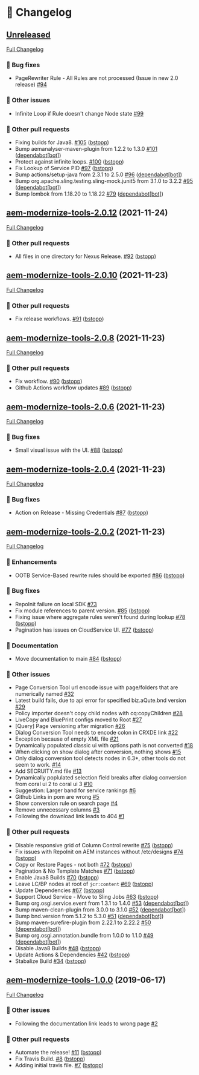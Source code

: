 # 📑 Changelog

## [Unreleased](https://github.com/adobe/aem-modernize-tools/tree/HEAD)

[Full Changelog](https://github.com/adobe/aem-modernize-tools/compare/aem-modernize-tools-2.0.12...HEAD)

### 🐛 Bug fixes

- PageRewriter Rule  - All Rules are not processed \(Issue in new 2.0 release\) [\#94](https://github.com/adobe/aem-modernize-tools/issues/94)

### 📁 Other issues

- Infinite Loop if Rule doesn't change Node state [\#99](https://github.com/adobe/aem-modernize-tools/issues/99)

### 📁 Other pull requests

- Fixing builds for Java8. [\#105](https://github.com/adobe/aem-modernize-tools/pull/105) ([bstopp](https://github.com/bstopp))
- Bump aemanalyser-maven-plugin from 1.2.2 to 1.3.0 [\#101](https://github.com/adobe/aem-modernize-tools/pull/101) ([dependabot[bot]](https://github.com/apps/dependabot))
- Protect against infinite loops. [\#100](https://github.com/adobe/aem-modernize-tools/pull/100) ([bstopp](https://github.com/bstopp))
- Fix Lookup of Service PID [\#97](https://github.com/adobe/aem-modernize-tools/pull/97) ([bstopp](https://github.com/bstopp))
- Bump actions/setup-java from 2.3.1 to 2.5.0 [\#96](https://github.com/adobe/aem-modernize-tools/pull/96) ([dependabot[bot]](https://github.com/apps/dependabot))
- Bump org.apache.sling.testing.sling-mock.junit5 from 3.1.0 to 3.2.2 [\#95](https://github.com/adobe/aem-modernize-tools/pull/95) ([dependabot[bot]](https://github.com/apps/dependabot))
- Bump lombok from 1.18.20 to 1.18.22 [\#79](https://github.com/adobe/aem-modernize-tools/pull/79) ([dependabot[bot]](https://github.com/apps/dependabot))

## [aem-modernize-tools-2.0.12](https://github.com/adobe/aem-modernize-tools/tree/aem-modernize-tools-2.0.12) (2021-11-24)

[Full Changelog](https://github.com/adobe/aem-modernize-tools/compare/aem-modernize-tools-2.0.10...aem-modernize-tools-2.0.12)

### 📁 Other pull requests

- All files in one directory for Nexus Release. [\#92](https://github.com/adobe/aem-modernize-tools/pull/92) ([bstopp](https://github.com/bstopp))

## [aem-modernize-tools-2.0.10](https://github.com/adobe/aem-modernize-tools/tree/aem-modernize-tools-2.0.10) (2021-11-23)

[Full Changelog](https://github.com/adobe/aem-modernize-tools/compare/aem-modernize-tools-2.0.8...aem-modernize-tools-2.0.10)

### 📁 Other pull requests

- Fix release workflows. [\#91](https://github.com/adobe/aem-modernize-tools/pull/91) ([bstopp](https://github.com/bstopp))

## [aem-modernize-tools-2.0.8](https://github.com/adobe/aem-modernize-tools/tree/aem-modernize-tools-2.0.8) (2021-11-23)

[Full Changelog](https://github.com/adobe/aem-modernize-tools/compare/aem-modernize-tools-2.0.6...aem-modernize-tools-2.0.8)

### 📁 Other pull requests

- Fix workflow. [\#90](https://github.com/adobe/aem-modernize-tools/pull/90) ([bstopp](https://github.com/bstopp))
- Github Actions workflow updates [\#89](https://github.com/adobe/aem-modernize-tools/pull/89) ([bstopp](https://github.com/bstopp))

## [aem-modernize-tools-2.0.6](https://github.com/adobe/aem-modernize-tools/tree/aem-modernize-tools-2.0.6) (2021-11-23)

[Full Changelog](https://github.com/adobe/aem-modernize-tools/compare/aem-modernize-tools-2.0.4...aem-modernize-tools-2.0.6)

### 🐛 Bug fixes

- Small visual issue with the UI. [\#88](https://github.com/adobe/aem-modernize-tools/pull/88) ([bstopp](https://github.com/bstopp))

## [aem-modernize-tools-2.0.4](https://github.com/adobe/aem-modernize-tools/tree/aem-modernize-tools-2.0.4) (2021-11-23)

[Full Changelog](https://github.com/adobe/aem-modernize-tools/compare/aem-modernize-tools-2.0.2...aem-modernize-tools-2.0.4)

### 🐛 Bug fixes

- Action on Release - Missing Credentials [\#87](https://github.com/adobe/aem-modernize-tools/pull/87) ([bstopp](https://github.com/bstopp))

## [aem-modernize-tools-2.0.2](https://github.com/adobe/aem-modernize-tools/tree/aem-modernize-tools-2.0.2) (2021-11-23)

[Full Changelog](https://github.com/adobe/aem-modernize-tools/compare/aem-modernize-tools-1.0.0...aem-modernize-tools-2.0.2)

### 🚀 Enhancements

- OOTB Service-Based rewrite rules should be exported [\#86](https://github.com/adobe/aem-modernize-tools/pull/86) ([bstopp](https://github.com/bstopp))

### 🐛 Bug fixes

- RepoInit failure on local SDK [\#73](https://github.com/adobe/aem-modernize-tools/issues/73)
- Fix module references to parent version. [\#85](https://github.com/adobe/aem-modernize-tools/pull/85) ([bstopp](https://github.com/bstopp))
- Fixing issue where aggregate rules weren't found during lookup [\#78](https://github.com/adobe/aem-modernize-tools/pull/78) ([bstopp](https://github.com/bstopp))
- Pagination has issues on CloudService UI. [\#77](https://github.com/adobe/aem-modernize-tools/pull/77) ([bstopp](https://github.com/bstopp))

### 📖 Documentation

- Move documentation to main [\#84](https://github.com/adobe/aem-modernize-tools/pull/84) ([bstopp](https://github.com/bstopp))

### 📁 Other issues

- Page Conversion Tool url encode issue with page/folders that are numerically named [\#32](https://github.com/adobe/aem-modernize-tools/issues/32)
- Latest build fails, due to api error for specified biz.aQute.bnd version [\#29](https://github.com/adobe/aem-modernize-tools/issues/29)
- Policy importer doesn't copy child nodes with cq:copyChildren [\#28](https://github.com/adobe/aem-modernize-tools/issues/28)
- LiveCopy and BluePrint configs moved to Root [\#27](https://github.com/adobe/aem-modernize-tools/issues/27)
- \[Query\] Page versioning after migration [\#26](https://github.com/adobe/aem-modernize-tools/issues/26)
- Dialog Conversion Tool needs to encode colon in CRXDE link [\#22](https://github.com/adobe/aem-modernize-tools/issues/22)
- Exception because of empty XML file [\#21](https://github.com/adobe/aem-modernize-tools/issues/21)
- Dynamically populated classic ui with options path is not converted [\#18](https://github.com/adobe/aem-modernize-tools/issues/18)
- When clicking on show dialog after conversion, nothing shows [\#15](https://github.com/adobe/aem-modernize-tools/issues/15)
- Only dialog conversion tool detects nodes in 6.3\*, other tools do not seem to work. [\#14](https://github.com/adobe/aem-modernize-tools/issues/14)
- Add SECRUITY.md file [\#13](https://github.com/adobe/aem-modernize-tools/issues/13)
- Dynamically poplulated selection field breaks after dialog conversion from coral ui 2 to coral ui 3 [\#10](https://github.com/adobe/aem-modernize-tools/issues/10)
- Suggestion: Larger band for service rankings  [\#6](https://github.com/adobe/aem-modernize-tools/issues/6)
- Github Links in pom are wrong [\#5](https://github.com/adobe/aem-modernize-tools/issues/5)
- Show conversion rule on search page [\#4](https://github.com/adobe/aem-modernize-tools/issues/4)
- Remove unnecessary columns [\#3](https://github.com/adobe/aem-modernize-tools/issues/3)
- Following the download link leads to 404 [\#1](https://github.com/adobe/aem-modernize-tools/issues/1)

### 📁 Other pull requests

- Disable responsive grid of Column Control rewrite [\#75](https://github.com/adobe/aem-modernize-tools/pull/75) ([bstopp](https://github.com/bstopp))
- Fix issues with RepoInit on AEM instances without /etc/designs [\#74](https://github.com/adobe/aem-modernize-tools/pull/74) ([bstopp](https://github.com/bstopp))
- Copy or Restore Pages - not both [\#72](https://github.com/adobe/aem-modernize-tools/pull/72) ([bstopp](https://github.com/bstopp))
- Pagination & No Template Matches [\#71](https://github.com/adobe/aem-modernize-tools/pull/71) ([bstopp](https://github.com/bstopp))
- Enable Java8 Builds [\#70](https://github.com/adobe/aem-modernize-tools/pull/70) ([bstopp](https://github.com/bstopp))
- Leave LC/BP nodes at root of `jcr:content` [\#69](https://github.com/adobe/aem-modernize-tools/pull/69) ([bstopp](https://github.com/bstopp))
- Update Dependencies [\#67](https://github.com/adobe/aem-modernize-tools/pull/67) ([bstopp](https://github.com/bstopp))
- Support Cloud Service - Move to Sling Jobs [\#63](https://github.com/adobe/aem-modernize-tools/pull/63) ([bstopp](https://github.com/bstopp))
- Bump org.osgi.service.event from 1.3.1 to 1.4.0 [\#53](https://github.com/adobe/aem-modernize-tools/pull/53) ([dependabot[bot]](https://github.com/apps/dependabot))
- Bump maven-clean-plugin from 3.0.0 to 3.1.0 [\#52](https://github.com/adobe/aem-modernize-tools/pull/52) ([dependabot[bot]](https://github.com/apps/dependabot))
- Bump bnd.version from 5.1.2 to 5.3.0 [\#51](https://github.com/adobe/aem-modernize-tools/pull/51) ([dependabot[bot]](https://github.com/apps/dependabot))
- Bump maven-surefire-plugin from 2.22.1 to 2.22.2 [\#50](https://github.com/adobe/aem-modernize-tools/pull/50) ([dependabot[bot]](https://github.com/apps/dependabot))
- Bump org.osgi.annotation.bundle from 1.0.0 to 1.1.0 [\#49](https://github.com/adobe/aem-modernize-tools/pull/49) ([dependabot[bot]](https://github.com/apps/dependabot))
- Disable Java8 Builds [\#48](https://github.com/adobe/aem-modernize-tools/pull/48) ([bstopp](https://github.com/bstopp))
- Update Actions & Dependencies [\#42](https://github.com/adobe/aem-modernize-tools/pull/42) ([bstopp](https://github.com/bstopp))
- Stabalize Build [\#34](https://github.com/adobe/aem-modernize-tools/pull/34) ([bstopp](https://github.com/bstopp))

## [aem-modernize-tools-1.0.0](https://github.com/adobe/aem-modernize-tools/tree/aem-modernize-tools-1.0.0) (2019-06-17)

[Full Changelog](https://github.com/adobe/aem-modernize-tools/compare/168d40edef75843649b0fa8628d26c106bf7e243...aem-modernize-tools-1.0.0)

### 📁 Other issues

- Following the documentation link leads to wrong page [\#2](https://github.com/adobe/aem-modernize-tools/issues/2)

### 📁 Other pull requests

- Automate the release! [\#11](https://github.com/adobe/aem-modernize-tools/pull/11) ([bstopp](https://github.com/bstopp))
- Fix Travis Build. [\#8](https://github.com/adobe/aem-modernize-tools/pull/8) ([bstopp](https://github.com/bstopp))
- Adding initial travis file. [\#7](https://github.com/adobe/aem-modernize-tools/pull/7) ([bstopp](https://github.com/bstopp))



